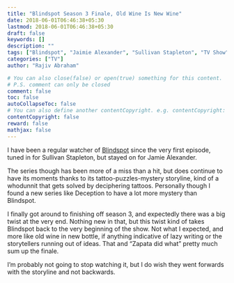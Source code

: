 ```yaml
---
title: "Blindspot Season 3 Finale, Old Wine Is New Wine"
date: 2018-06-01T06:46:38+05:30
lastmod: 2018-06-01T06:46:38+05:30
draft: false
keywords: []
description: ""
tags: ["Blindspot", "Jaimie Alexander", "Sullivan Stapleton", "TV Show"]
categories: ["TV"]
author: "Rajiv Abraham"

# You can also close(false) or open(true) something for this content.
# P.S. comment can only be closed
comment: false
toc: false
autoCollapseToc: false
# You can also define another contentCopyright. e.g. contentCopyright: "This is another copyright."
contentCopyright: false
reward: false
mathjax: false
---
```


I have been a regular watcher of <a href="https://www.imdb.com/title/tt4474344/" target="_blank" rel="noopener">Blindspot</a> since the very first episode, tuned in for Sullivan Stapleton, but stayed on for Jamie Alexander.

The series though has been more of a miss than a hit, but does continue to have its moments thanks to its tattoo-puzzles-mystery storyline, kind of a whodunnit that gets solved by deciphering tattoos. Personally though I found a new series like Deception to have a lot more mystery than Blindspot.

I finally got around to finishing off season 3, and expectedly there was a big twist at the very end. Nothing new in that, but this twist kind of takes Blindspot back to the very beginning of the show. Not what I expected, and more like old wine in new bottle, if anything indicative of lazy writing or the storytellers running out of ideas. That and “Zapata did what” pretty much sum up the finale.

I’m probably not going to stop watching it, but I do wish they went forwards with the storyline and not backwards.
